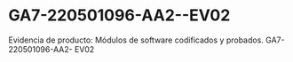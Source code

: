 # GA7-220501096-AA2--EV02
Evidencia de producto: Módulos de software codificados y probados. GA7-220501096-AA2- EV02
